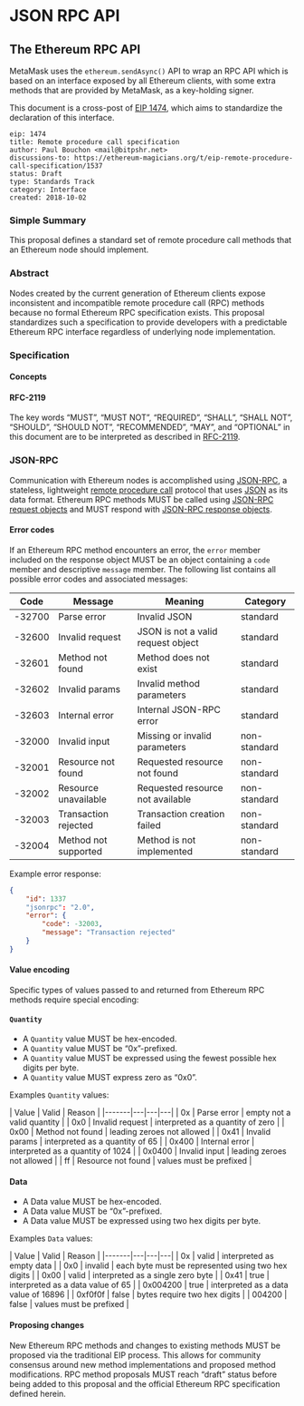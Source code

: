 # JSON RPC API

## The Ethereum RPC API
MetaMask uses the `ethereum.sendAsync()` API to wrap an RPC API which is based on an interface exposed by all Ethereum clients, with some extra methods that are provided by MetaMask, as a key-holding signer.

This document is a cross-post of [EIP 1474](https://github.com/ethereum/EIPs/pull/1474/), which aims to standardize the declaration of this interface.

```
eip: 1474
title: Remote procedure call specification
author: Paul Bouchon <mail@bitpshr.net>
discussions-to: https://ethereum-magicians.org/t/eip-remote-procedure-call-specification/1537
status: Draft
type: Standards Track
category: Interface
created: 2018-10-02
```

### Simple Summary

This proposal defines a standard set of remote procedure call methods that an Ethereum node should implement.

### Abstract

Nodes created by the current generation of Ethereum clients expose inconsistent and incompatible remote procedure call (RPC) methods because no formal Ethereum RPC specification exists. This proposal standardizes such a specification to provide developers with a predictable Ethereum RPC interface regardless of underlying node implementation.

### Specification 

#### Concepts 

#### RFC-2119

The key words “MUST”, “MUST NOT”, “REQUIRED”, “SHALL”, “SHALL NOT”, “SHOULD”, “SHOULD NOT”, “RECOMMENDED”, “MAY”, and “OPTIONAL” in this document are to be interpreted as described in [RFC-2119](https://www.ietf.org/rfc/rfc2119.txt).

### JSON-RPC

Communication with Ethereum nodes is accomplished using [JSON-RPC](https://www.jsonrpc.org/specification), a stateless, lightweight [remote procedure call](https://en.wikipedia.org/wiki/Remote_procedure_call) protocol that uses [JSON](http://www.json.org/) as its data format. Ethereum RPC methods MUST be called using [JSON-RPC request objects](https://www.jsonrpc.org/specification#request_object) and MUST respond with [JSON-RPC response objects](https://www.jsonrpc.org/specification#response_object).

#### Error codes

If an Ethereum RPC method encounters an error, the `error` member included on the response object MUST be an object containing a `code` member and descriptive `message` member. The following list contains all possible error codes and associated messages:

| Code | Message  | Meaning  | Category  |
|-------|---|---|---|
| -32700 | 	Parse error         | Invalid JSON                       | standard |
| -32600 | Invalid request      | JSON is not a valid request object | standard |
| -32601 | Method not found     | Method does not exist              | standard |
| -32602 | Invalid params       | Invalid method parameters          | standard |
| -32603 | Internal error       | Internal JSON-RPC error            | standard |
| -32000 | Invalid input        | Missing or invalid parameters      | non-standard |
| -32001 | Resource not found   | Requested resource not found       | non-standard |
| -32002 | Resource unavailable | Requested resource not available   | non-standard |
| -32003 | Transaction rejected | Transaction creation failed        | non-standard |
| -32004 | Method not supported	| Method is not implemented          | non-standard |

Example error response:

``` json
{
    "id": 1337
    "jsonrpc": "2.0",
    "error": {
        "code": -32003,
        "message": "Transaction rejected"
    }
}
```

#### Value encoding

Specific types of values passed to and returned from Ethereum RPC methods require special encoding:

#### `Quantity`
* A `Quantity` value MUST be hex-encoded.
* A `Quantity` value MUST be “0x”-prefixed.
* A `Quantity` value MUST be expressed using the fewest possible hex digits per byte.
* A `Quantity` value MUST express zero as “0x0”.

Examples `Quantity` values:

| Value | Valid  | Reason  |
|-------|---|---|---|
| 0x | 	Parse error         | empty not a valid quantity          |
| 0x0 | Invalid request     | interpreted as a quantity of zero   |
| 0x00 | Method not found   | leading zeroes not allowed          |
| 0x41 | Invalid params     | interpreted as a quantity of 65     |
| 0x400	 | Internal error   | interpreted as a quantity of 1024   |
| 0x0400 | Invalid input    | leading zeroes not allowed          |
| ff | Resource not found   | values must be prefixed             |

#### Data

* A Data value MUST be hex-encoded.
* A Data value MUST be “0x”-prefixed.
* A Data value MUST be expressed using two hex digits per byte.

Examples `Data` values:

| Value | Valid  | Reason  |
|-------|---|---|---|
| 0x       | valid   | interpreted as empty data                            |
| 0x0      | invalid | each byte must be represented using two hex digits   |
| 0x00     | valid   | interpreted as a single zero byte                    |
| 0x41     | true    | interpreted as a data value of 65                    |
| 0x004200 | true    | interpreted as a data value of 16896                 |
| 0xf0f0f  | false   | bytes require two hex digits                         |
| 004200   | false   | values must be prefixed                              |

#### Proposing changes

New Ethereum RPC methods and changes to existing methods MUST be proposed via the traditional EIP process. This allows for community consensus around new method implementations and proposed method modifications. RPC method proposals MUST reach “draft” status before being added to this proposal and the official Ethereum RPC specification defined herein.